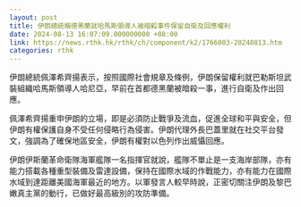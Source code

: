 ```yaml
---
layout: post
title: 伊朗總統稱德黑蘭就哈馬斯領導人被暗殺事件保留自衛及回應權利
date: 2024-08-13 16:07:09.000000000 +08:00
link: https://news.rthk.hk/rthk/ch/component/k2/1766003-20240813.htm
categories: rthk
---
```


伊朗總統佩澤希齊揚表示，按照國際社會規章及條例，伊朗保留權利就巴勒斯坦武裝組織哈馬斯領導人哈尼亞，早前在首都德黑蘭被暗殺一事，進行自衛及作出回應。

佩澤希齊揚重申伊朗的立場，即是必須防止戰爭及流血，促進全球和平與安全，但伊朗有權保護自身不受任何侵略行為侵害。伊朗代理外長巴蓋里就在社交平台發文，強調為了確保地區安全，伊朗有權對以色列作出威懾回應。

伊朗伊斯蘭革命衛隊海軍艦隊一名指揮官就說，艦隊不單止是一支海岸部隊，亦有能力搭載各種重型裝備及雷達設備，保持在國際水域的作戰能力，亦有能力在國際水域到達距離美國海軍最近的地方。以軍發言人較早時說，正密切關注伊朗及黎巴嫩真主黨的動行，已做好最高級別的攻防準備。
